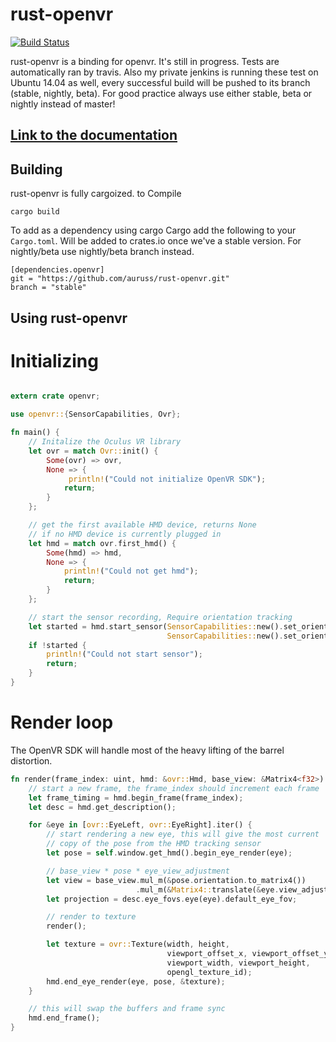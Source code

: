 rust-openvr
=====

[![Build Status](https://travis-ci.org/Auruss/rust-openvr.svg?branch=master)](https://travis-ci.org/Auruss/rust-openvr)

rust-openvr is a binding for openvr. It's still in progress. Tests are automatically ran by travis.
Also my private jenkins is running these test on Ubuntu 14.04 as well, every successful build will be pushed to its branch (stable, nightly, beta). For good practice always use either stable, beta or nightly instead of master!

## [Link to the documentation](http://auruss.github.io/rust-openvr/openvr/index.html)

Building
--------

rust-openvr is fully cargoized. to Compile

    cargo build

To add as a dependency using cargo Cargo add the following to your `Cargo.toml`. Will be added to crates.io once we've a stable version. For nightly/beta use nightly/beta branch instead.

    [dependencies.openvr]
    git = "https://github.com/auruss/rust-openvr.git"
    branch = "stable"


Using rust-openvr
-----------

# Initializing

```rust

extern crate openvr;

use openvr::{SensorCapabilities, Ovr};

fn main() {
    // Initalize the Oculus VR library
    let ovr = match Ovr::init() {
        Some(ovr) => ovr,
        None => {
             println!("Could not initialize OpenVR SDK");
            return;           
        }
    };

    // get the first available HMD device, returns None
    // if no HMD device is currently plugged in
    let hmd = match ovr.first_hmd() {
        Some(hmd) => hmd,
        None => {
            println!("Could not get hmd");
            return;
        }
    };

    // start the sensor recording, Require orientation tracking
    let started = hmd.start_sensor(SensorCapabilities::new().set_orientation(true),
                                   SensorCapabilities::new().set_orientation(true));
    if !started {
        println!("Could not start sensor");
        return;
    }
}
```

# Render loop

The OpenVR SDK will handle most of the heavy lifting of the barrel distortion.

```rust
fn render(frame_index: uint, hmd: &ovr::Hmd, base_view: &Matrix4<f32>) {
    // start a new frame, the frame_index should increment each frame
    let frame_timing = hmd.begin_frame(frame_index);
    let desc = hmd.get_description();

    for &eye in [ovr::EyeLeft, ovr::EyeRight].iter() {
        // start rendering a new eye, this will give the most current
        // copy of the pose from the HMD tracking sensor
        let pose = self.window.get_hmd().begin_eye_render(eye);

        // base_view * pose * eye_view_adjustment
        let view = base_view.mul_m(&pose.orientation.to_matrix4())
                            .mul_m(&Matrix4::translate(&eye.view_adjust));
        let projection = desc.eye_fovs.eye(eye).default_eye_fov;

        // render to texture
        render();

        let texture = ovr::Texture(width, height,
                                   viewport_offset_x, viewport_offset_y,
                                   viewport_width, viewport_height,
                                   opengl_texture_id);
        hmd.end_eye_render(eye, pose, &texture);
    }

    // this will swap the buffers and frame sync
    hmd.end_frame();
}
```

